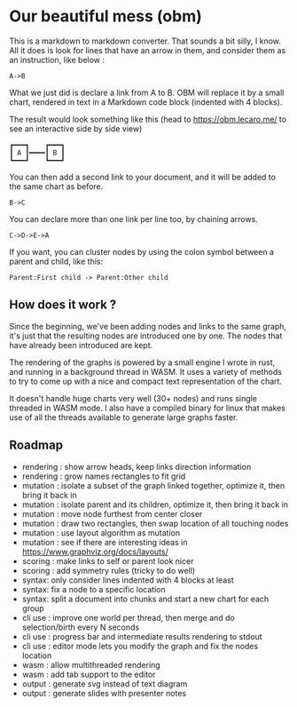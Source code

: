 # Our beautiful mess (obm)

This is a markdown to markdown converter. That sounds a bit silly, I know.
All it does is look for lines that have an arrow in them, and consider them
as an instruction, like below :

    A->B

What we just did is declare a link from A to B. OBM will replace it by a small
chart, rendered in text in a Markdown code block (indented with 4 blocks).

The result would look something like this (head to https://obm.lecaro.me/ to
see an interactive side by side view)

    ┏━━━┓    ┏━━━┓
    ┃ A ┃━━━━┃ B ┃
    ┗━━━┛    ┗━━━┛

You can then add a second link to your document, and it will be added to the
same chart as before.

    B->C

You can declare more than one link per line too, by chaining arrows.

    C->D->E->A

If you want, you can cluster nodes by using the colon symbol between a parent
and child, like this:

    Parent:First child -> Parent:Other child

## How does it work ?

Since the beginning, we've been adding nodes and links to the same graph, it's
just that the resulting nodes are introduced one by one. The nodes that have
already been introduced are kept.

The rendering of the graphs is powered by a small engine I wrote in rust, and
running in a background thread in WASM. It uses a variety of methods to try to
come up with a nice and compact text representation of the chart.

It doesn't handle huge charts very well (30+ nodes) and runs single threaded in
WASM mode. I also have a compiled binary for linux that makes use of all the
threads available to generate large graphs faster.

## Roadmap

- rendering : show arrow heads, keep links direction information
- rendering : grow names rectangles to fit grid
- mutation : isolate a subset of the graph linked together, optimize it, then bring it back in
- mutation : isolate parent and its children, optimize it, then bring it back in
- mutation : move node furthest from center closer
- mutation : draw two rectangles, then swap location of all touching nodes
- mutation : use layout algorithm as mutation
- mutation :  see if there are interesting ideas in https://www.graphviz.org/docs/layouts/
- scoring : make links to self or parent look nicer
- scoring : add symmetry rules (tricky to do well)
- syntax: only consider lines indented with 4 blocks at least
- syntax: fix a node to a specific location
- syntax: split a document into chunks and start a new chart for each group
- cli use : improve one world per thread, then merge and do selection/birth every N seconds
- cli use : progress bar and intermediate results rendering to stdout
- cli use : editor mode lets you modify the graph and fix the nodes location
- wasm : allow multithreaded rendering
- wasm : add tab support to the editor
- output : generate svg instead of text diagram
- output : generate slides with presenter notes
 
 
 
